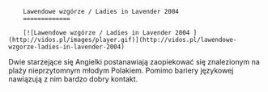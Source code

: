 
        Lawendowe wzgórze / Ladies in Lavender 2004 
        =============
        
        [![Lawendowe wzgórze / Ladies in Lavender 2004 ](http://vidos.pl/images/player.gif)](http://vidos.pl/lawendowe-wzgorze-ladies-in-lavender-2004)
        
        
 Dwie starzejące się Angielki postanawiają zaopiekować się znalezionym na plaży nieprzytomnym młodym Polakiem. Pomimo bariery językowej nawiązują z nim bardzo dobry kontakt.
    